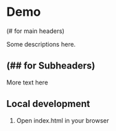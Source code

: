 # Demo 
(# for main headers)

Some descriptions here.

## (## for Subheaders)

More text here

## Local development

1. Open index.html in your browser